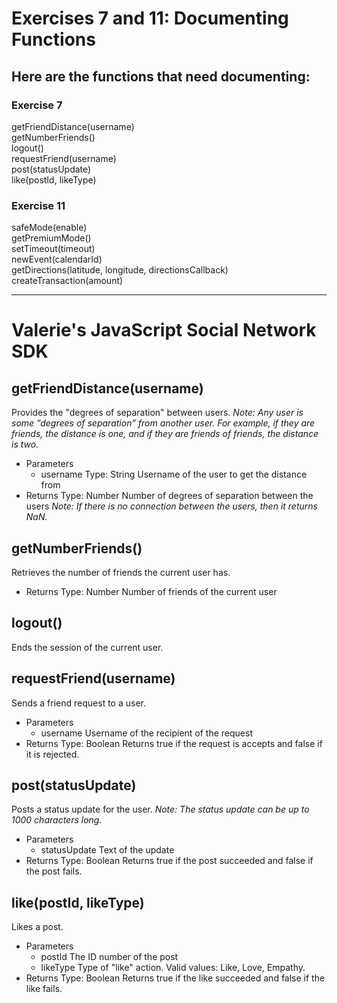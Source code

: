 # Exercises 7 and 11: Documenting Functions

## Here are the functions that need documenting: 

### Exercise 7 
getFriendDistance(username) <br>
getNumberFriends() <br>
logout() <br>
requestFriend(username) <br>
post(statusUpdate) <br>
like(postId, likeType) <br>

### Exercise 11
safeMode(enable) <br>
getPremiumMode() <br>
setTimeout(timeout) <br>
newEvent(calendarId) <br>
getDirections(latitude, longitude, directionsCallback) <br>
createTransaction(amount) <br>


***

# Valerie's JavaScript Social Network SDK

## getFriendDistance(username)
Provides the "degrees of separation" between users. 
_Note: Any user is some “degrees of separation” from another user. For example, if they are friends, the distance is one, and if they are friends of friends, the distance is two._
- Parameters
    - username
    Type: String
    Username of the user to get the distance from
- Returns
    Type: Number
    Number of degrees of separation between the users
    _Note: If there is no connection between the users, then it returns NaN._ 

## getNumberFriends()
Retrieves the number of friends the current user has.
- Returns
    Type: Number
    Number of friends of the current user

## logout()
Ends the session of the current user.

## requestFriend(username)
Sends a friend request to a user.
- Parameters
    - username
    Username of the recipient of the request
- Returns
    Type: Boolean
    Returns true if the request is accepts and false if it is rejected. 

## post(statusUpdate) 
Posts a status update for the user.
_Note: The status update can be up to 1000 characters long._
- Parameters
    - statusUpdate
    Text of the update
- Returns
    Type: Boolean
    Returns true if the post succeeded and false if the post fails. 

## like(postId, likeType)
Likes a post.
- Parameters
    - postId
    The ID number of the post
    - likeType
    Type of "like" action. Valid values: Like, Love, Empathy.
- Returns
    Type: Boolean
    Returns true if the like succeeded and false if the like fails.
